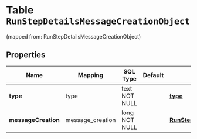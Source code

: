 
# Table `RunStepDetailsMessageCreationObject`
(mapped from: RunStepDetailsMessageCreationObject)

## Properties
Name | Mapping | SQL Type | Default | Type | Description | Notes
---- | ------- | -------- | ------- | ---- | ----------- | -----
**type** | type | text NOT NULL |  | [**type**](#Type) | Always &#x60;message_creation&#x60;. | 
**messageCreation** | message_creation | long NOT NULL |  | [**RunStepDetailsMessageCreationObjectMessageCreation**](RunStepDetailsMessageCreationObjectMessageCreation.md) |  |  [foreignkey]




